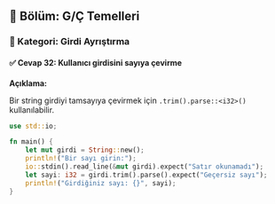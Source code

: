 ## 📘 Bölüm: G/Ç Temelleri  
### 🔹 Kategori: Girdi Ayrıştırma  
#### ✅ Cevap 32: Kullanıcı girdisini sayıya çevirme

**Açıklama:**

Bir string girdiyi tamsayıya çevirmek için `.trim().parse::<i32>()` kullanılabilir.

```rust
use std::io;

fn main() {
    let mut girdi = String::new();
    println!("Bir sayı girin:");
    io::stdin().read_line(&mut girdi).expect("Satır okunamadı");
    let sayi: i32 = girdi.trim().parse().expect("Geçersiz sayı");
    println!("Girdiğiniz sayı: {}", sayi);
}
```
